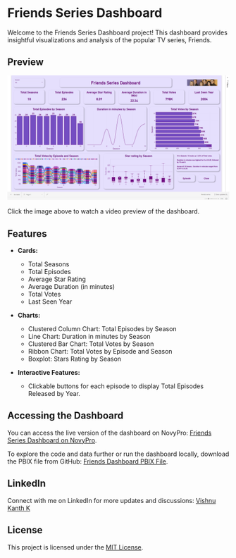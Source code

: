 # Friends Series Dashboard

Welcome to the Friends Series Dashboard project! This dashboard provides insightful visualizations and analysis of the popular TV series, Friends.

## Preview

![Friends Series Dashboard Preview](Screenshot%20(127).png)


Click the image above to watch a video preview of the dashboard.

## Features

- **Cards:**
  - Total Seasons
  - Total Episodes
  - Average Star Rating
  - Average Duration (in minutes)
  - Total Votes
  - Last Seen Year

- **Charts:**
  - Clustered Column Chart: Total Episodes by Season
  - Line Chart: Duration in minutes by Season
  - Clustered Bar Chart: Total Votes by Season
  - Ribbon Chart: Total Votes by Episode and Season
  - Boxplot: Stars Rating by Season

- **Interactive Features:**
  - Clickable buttons for each episode to display Total Episodes Released by Year.

## Accessing the Dashboard

You can access the live version of the dashboard on NovyPro: [Friends Series Dashboard on NovyPro](https://www.novypro.com/project/friends-series-dashboard).

To explore the code and data further or run the dashboard locally, download the PBIX file from GitHub: [Friends Dashboard PBIX File](https://github.com/ViShNu-hub-bot/Friends-dashboard).

## LinkedIn

Connect with me on LinkedIn for more updates and discussions: [Vishnu Kanth K](https://www.linkedin.com/in/vishnukanth-k-a5552327b/)

## License

This project is licensed under the [MIT License](LICENSE).

